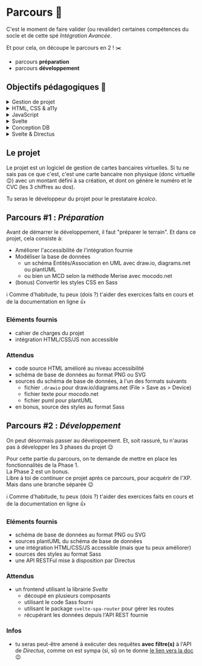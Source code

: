 # Parcours :muscle:

C'est le moment de faire valider (ou revalider) certaines compétences du socle et de cette spé _Intégration Avancée_.

Et pour cela, on découpe le parcours en 2 ! :scissors:

- parcours **préparation**
- parcours **développement**

## Objectifs pédagogiques :dart:

<details><summary>Gestion de projet</summary>

* Lire un cahier des charges
* Traduire un besoin en solution technique

</details>

<details><summary>HTML, CSS & a11y</summary>

* Lister les éléments du HTML permettant d'améliorer l'accessibilité
* Utiliser les rôles ARIA pour rendre une page plus accessible
* Réaliser une intégration en utilisant Sass

</details>

<details><summary>JavaScript</summary>

* Utiliser les méchaniques de base du JS
* Utiliser les évenements en JS
* Utiliser NPM pour gérer les dépendances d'un projet

</details>

<details><summary>Svelte</summary>

* Mettre en place un projet avec le bundler ViteJs
* Démarrer un projet avec Svelte
* Découper une page en composants
* Utiliser Svelte pour créer des composants
* Assembler des composants Svelte
* Gérer les évenements avec Svelte
* Écrire un composant avec un rendu conditionnel
* Utiliser les classes conditionnelles de Svelte
* Utiliser le mécanisme de binding de Svelte
* Utiliser le mécanisme d'events de Svelte

</details>

<details><summary>Conception DB</summary>

* Définir les entités d'un futur projet
* Définir les relations entre les entités d'un futur projet
* Créer un diagramme _Entités/Associations_ (UML ou MCD)

</details>

<details><summary>Svelte & Directus</summary>

* Utiliser l'API RESTFul mise à disposition par Directus
* Utiliser fetch pour récupérer les données mises à disposition par l'API
* Utiliser fetch avec Svelte

</details>

## Le projet

Le projet est un logiciel de gestion de cartes bancaires virtuelles. Si tu ne sais pas ce que c'est, c'est une carte bancaire non physique (donc virtuelle :wink:) avec un montant défini à sa création, et dont on génère le numéro et le CVC (les 3 chiffres au dos).

Tu seras le développeur du projet pour le prestataire _kcolco_.

## Parcours #1 : _Préparation_

Avant de démarrer le développement, il faut "préparer le terrain". Et dans ce projet, cela consiste à:

- Améliorer l'accessibilité de l'intégration fournie
- Modéliser la base de données
  - un schéma Entités/Association en UML avec draw.io, diagrams.net ou plantUML
  - ou bien un MCD selon la méthode Merise avec mocodo.net
- (bonus) Convertir les styles CSS en Sass

:information_source: Comme d'habitude, tu peux (dois ?) t'aider des exercices faits en cours et de la documentation en ligne :+1:

### Eléments fournis

- cahier de charges du projet
- intégration HTML/CSS/JS non accessible

### Attendus

- code source HTML amélioré au niveau accessibilité
- schéma de base de données au format PNG ou SVG
- sources du schéma de base de données, à l'un des formats suivants
  - fichier `.drawio` pour draw.io/diagrams.net (File > Save as > Device)
  - fichier texte pour mocodo.net
  - fichier puml pour plantUML
- en bonus, source des styles au format Sass

## Parcours #2 : _Développement_

On peut désormais passer au développement. Et, soit rassuré, tu n'auras pas à développer les 3 phases du projet :relieved:

Pour cette partie du parcours, on te demande de mettre en place les fonctionnalités de la Phase 1.  
La Phase 2 est un bonus.  
Libre à toi de continuer ce projet après ce parcours, pour acquérir de l'XP. Mais dans une branche séparée :wink:

:information_source: Comme d'habitude, tu peux (dois ?) t'aider des exercices faits en cours et de la documentation en ligne :+1:

### Eléments fournis

- schéma de base de données au format PNG ou SVG
- sources plantUML du schéma de base de données
- une intégration HTML/CSS/JS accessible (mais que tu peux améliorer)
- sources des styles au format Sass
- une API RESTFul mise à disposition par Directus

### Attendus

- un frontend utilisant la librairie _Svelte_
  - découpé en plusieurs composants
  - utilisant le code Sass fourni
  - utilisant le package `svelte-spa-router` pour gérer les routes
  - récupérant les données depuis l'API REST fournie

### Infos

- tu seras peut-être amené à exécuter des requêtes **avec filtre(s)** à l'API de _Directus_, comme on est sympa (si, si) on te donne [le lien vers la doc](https://docs.directus.io/reference/query.html#rest-api-1) :wink: